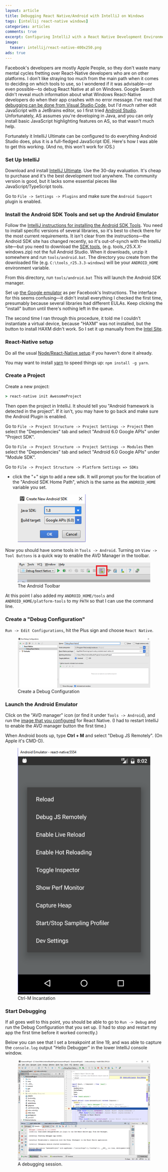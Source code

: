 ```yaml
---
layout: article
title: Debugging React Native/Android with IntelliJ on Windows
tags: [intellij react-native windows]
categories: articles
comments: true
excerpt: Configuring IntelliJ with a React Native Development Environment
image:
  teaser: intellij/react-native-400x250.png
ads: true
---
```

 
Facebook's developers are mostly Apple People, so they don't waste many
mental cycles fretting over React-Native developers who are on
other platforms.  I don't like straying too much from the main path
when it comes to deciding on which tools to use, so I wondered if it was 
advisable—or even possible—to debug React Native at all on Windows.  Google 
Search didn't reveal much information about what Windows React-Native developers do
when their app crashes with no error message.  I've read 
that [debugging can be done from Visual Studio Code](https://github.com/Microsoft/vscode-react-native), but 
I'd _much_ rather edit JavaScript with a JetBrains editor, so I first tried [Android 
Studio](https://developer.android.com/studio/index.html).  Unfortunately, AS assumes
you're developing in Java, and you can only install basic JavaScript highlighting 
features on AS, so that wasn't much help. 

Fortunately it IntelliJ Ultimate can be configured to do 
everything Android Studio does, plus it is a full-fledged JavaScript
IDE.  Here's how I was able to get this working.  (And no, this won't work for 
iOS.)

### Set Up IntelliJ

Download and install [IntelliJ Ultimate](https://www.jetbrains.com/idea/#chooseYourEdition).  Use the 30-day 
evaluation.  It's cheap to purchase and it's the best development tool anywhere.  The community 
version is good, but it lacks some essential pieces like JavaScript/TypeScript 
tools.

Go to `File -> Settings -> Plugins` and make sure the `Android Support` plugin is enabled.

### Install the Android SDK Tools and set up the Android Emulator

Follow the [IntelliJ instructions for installing the Android SDK Tools](https://www.jetbrains.com/help/idea/2016.3/prerequisites-for-android-development.html).  You
need to install specific versions of several libraries, so it's best to check there 
for the most current requirements.  It isn't clear from the instructions—the 
Android SDK site has changed recently, so it's out-of-synch with the IntelliJ site—but you need to download the 
[SDK tools](https://developer.android.com/studio/index.html), (e.g. tools_r25.X.X-windows.zip) not the full Android 
Studio.  When it downloads, unzip it somewhere and run `tools/android.bat`.  The directory you create from the downloaded
file (e.g. `C:\tools_r25.3.3-windows`) will be your `ANDROID_HOME` environment variable.
   
From this directory, run `tools/android.bat` This will launch the Android SDK manager.   

Set up [the Google emulator](https://facebook.github.io/react-native/releases/0.23/docs/android-setup.html#alternative-create-a-stock-google-emulator)
as per Facebook's Instructions.  The interface for this seems confusing—it didn't install everything I checked the first
 time, presumably because several libraries had different EULAs.  Keep clicking the "install" button until 
 there's nothing left in the queue.

The second time I ran through this procedure, it told me I couldn't instantiate a virtual 
device, because "HAXM" was not installed, but the button to install HAXM didn't work.  So I 
set it up manually from the [Intel Site](https://software.intel.com/en-us/android/articles/intel-hardware-accelerated-execution-manager).

### React-Native setup

Do all the usual [Node/React-Native setup](https://facebook.github.io/react-native/docs/getting-started.html) if
you haven't done it already.

You may want to install [yarn](https://www.npmjs.com/package/yarn) to speed things up: `npm install -g yarn`.

### Create a Project

Create a new project:

```cmd
> react-native init AwesomeProject
```

Then open the project in IntelliJ.  It should tell you 
"Android framework is detected in the project".  If it isn't, you may have to go back and 
make sure the Android Plugin is enabled.

Go to `File -> Project Structure -> Project Settings -> Project` 
then select the "Dependencies" tab and select "Android 6.0 Google APIs" under "Project SDK".

Go to `File -> Project Structure -> Project Settings -> Modules` 
then select the "Dependencies" tab and select "Android 6.0 Google APIs" under "Module SDK".

Go to `File -> Project Structure -> Platform Settings => SDKs`

- click the "+" sign to add a new sdk.  It will prompt you for the location of the 
"Android SDK Home Path", which is the same as the `ANDROID_HOME` variable you set.

<figure>
 	<img src="/images/intellij/create_new_android_sdk.png">
</figure>


Now you should have some tools in `Tools -> Android`.  Turning on 
`View -> Tool Buttons` is a quick way to enable the AVD 
Manager in the toolbar.

<figure>
 	<img src="/images/intellij/avd_manager.png">
 	<figcaption>The Android Toolbar</figcaption>
</figure>

At this point I also added my `ANDROID_HOME/tools` and `ANDROID_HOME/platform-tools` to my `PATH` so that
I can use the command line.

### Create a "Debug Configuration"

`Run -> Edit Configurations`, hit the Plus sign and choose `React Native`.

<figure>
 	<img src="/images/intellij/debug_react_native.png">
 	<figcaption>Create a Debug Configuration</figcaption>
</figure>


### Launch the Android Emulator

Click on the "AVD manager" icon (or find it under `Tools -> Android`), and
run the [image that you configured](https://facebook.github.io/react-native/releases/0.23/docs/android-setup.html#alternative-create-a-stock-google-emulator)
for React Native.  (I had to restart IntelliJ to enable the AVD manager button the first time.)

When Android boots up, type **Ctrl + M** and select "Debug JS Remotely". (On Apple it's CMD-D).

<figure>
 	<img src="/images/intellij/debugging_tools.png">
 	<figcaption>Ctrl-M Incantation</figcaption>
</figure>

### Start Debugging

If all goes well to this point, you should be able to go to `Run -> Debug` and run the Debug Configuration
that you set up.  (I had to stop and restart my app the first time before it worked
correctly.)

Below you can see that I set a breakpoint at line 19, and was able to capture the `console.log` output "Hello Debugger" 
in the lower IntelliJ console window.
 
<figure>
 	<img src="/images/intellij/debugging_react_native_in_intellij.png">
 	<figcaption>A debugging session.</figcaption>
</figure>

